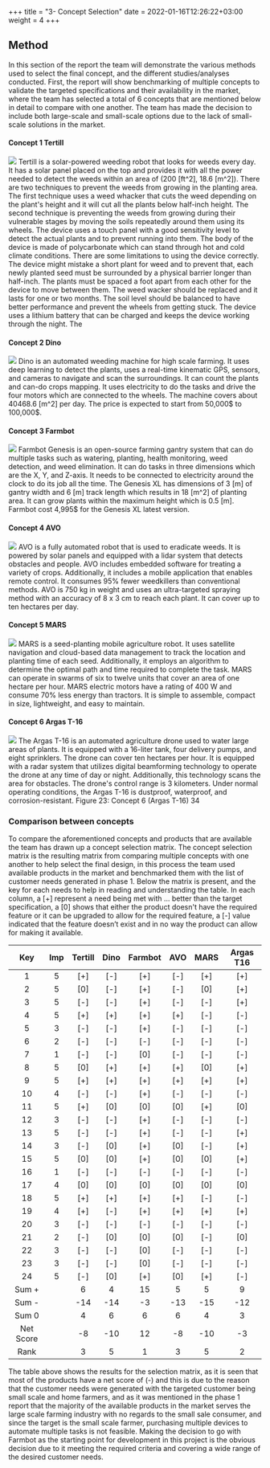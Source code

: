 +++
title = "3- Concept Selection"
date = 2022-01-16T12:26:22+03:00
weight = 4
+++

## Method
In this section of the report the team will demonstrate the various methods used to select the final concept, and the different studies/analyses conducted. First, the report will show benchmarking of multiple concepts to validate the targeted specifications and their availability in the market, where the team has selected a total of 6 concepts that are mentioned below in detail to compare with one another. The team has made the decision to include both large-scale and small-scale options due to the lack of small-scale solutions in the market.


#### Concept 1 Tertill
![](https://raw.githubusercontent.com/me459ku/Automated-Farming/16131ecf0a98884adcfbc39a55c8f002ee84aba6/img/tertil.png)
Tertill is a solar-powered weeding robot that looks for weeds every day. It has a solar panel placed on the top and provides it with all the power needed to detect the weeds within an area of (200 [ft^2], 18.6 [m^2]). There are two techniques to prevent the weeds from growing in the planting area. The first technique uses a weed whacker that cuts the weed depending on the plant's height and it will cut all the plants below half-inch height. The second technique is preventing the weeds from growing during their vulnerable stages by moving the soils repeatedly around them using its wheels. The device uses a touch panel with a good sensitivity level to detect the actual plants and to prevent running into them. The body of the device is made of polycarbonate which can stand through hot and cold climate conditions. There are some limitations to using the device correctly. The device might mistake a short plant for weed and to prevent that, each newly planted seed must be surrounded by a physical barrier longer than half-inch. The plants must be spaced a foot apart from each other for the device to move between them. The weed wacker should be replaced and it lasts for one or two months. The soil level should be balanced to have better performance and prevent the wheels from getting stuck. The device uses a lithium battery that can be charged and keeps the device working through the night. The 
 
 
 
 #### Concept 2 Dino
![](https://raw.githubusercontent.com/me459ku/Automated-Farming/16131ecf0a98884adcfbc39a55c8f002ee84aba6/img/Dino.png)
Dino is an automated weeding machine for high scale farming. It uses deep learning to detect the plants, uses a real-time kinematic GPS, sensors, and cameras to navigate and scan the surroundings. It can count the plants and can-do crops mapping. It uses electricity to do the tasks and drive the four motors which are connected to the wheels. The machine covers about 40468.6 [m^2] per day. The price is expected to start from 50,000$ to 100,000$.


#### Concept 3 Farmbot
![](https://raw.githubusercontent.com/me459ku/Automated-Farming/16131ecf0a98884adcfbc39a55c8f002ee84aba6/img/Farmbot.png)
Farmbot Genesis is an open-source farming gantry system that can do multiple tasks such as watering, planting, health monitoring, weed detection, and weed elimination. It can do tasks in three dimensions which are the X, Y, and Z-axis. It needs to be connected to electricity around the clock to do its job all the time. The Genesis XL has dimensions of 3 [m] of gantry width
and 6 [m] track length which results in 18 [m^2] of planting area. It can grow plants within the maximum height which is 0.5 [m]. Farmbot cost 4,995$ for the Genesis XL latest version.


#### Concept 4 AVO
![](https://raw.githubusercontent.com/me459ku/Automated-Farming/16131ecf0a98884adcfbc39a55c8f002ee84aba6/img/Avo.png)
AVO is a fully automated robot that is used to eradicate weeds. It is powered by solar panels and equipped with a lidar system that detects obstacles and people. AVO includes embedded software for treating a variety of crops. Additionally, it includes a mobile application that enables remote control. It consumes 95% fewer weedkillers than conventional methods. AVO is 750 kg in weight and uses an ultra-targeted spraying method with an accuracy of 8 x 3 cm to reach each plant. It can cover up to ten hectares per day.


#### Concept 5 MARS
![](https://raw.githubusercontent.com/me459ku/Automated-Farming/16131ecf0a98884adcfbc39a55c8f002ee84aba6/img/Mars.png)
MARS is a seed-planting mobile agriculture robot. It uses satellite navigation and cloud-based data management to track the location and planting time of each seed. Additionally, it employs an algorithm to determine the optimal path and time required to complete the task. MARS can operate in swarms of six to twelve units that cover an area of one hectare per hour. MARS electric motors have a rating of 400 W and consume 70% less energy than tractors. It is simple to assemble, compact in size, lightweight, and easy to maintain.


#### Concept 6 Argas T-16
![](https://raw.githubusercontent.com/me459ku/Automated-Farming/16131ecf0a98884adcfbc39a55c8f002ee84aba6/img/Argas.png)
The Argas T-16 is an automated agriculture drone used to water large areas of plants. It is equipped with a 16-liter tank, four delivery pumps, and eight sprinklers. The drone can cover ten hectares per hour. It is equipped with a radar system that utilizes digital beamforming technology to operate the drone at any time of day or night. Additionally, this technology scans the area for obstacles. The drone's control range is 3 kilometers. Under normal operating conditions, the Argas T-16 is dustproof, waterproof, and corrosion-resistant.
 Figure 23: Concept 6 (Argas T-16)
34

### Comparison between concepts
To compare the aforementioned concepts and products that are available the team has drawn up a concept selection matrix. The concept selection matrix is the resulting matrix from comparing multiple concepts with one another to help select the final design, in this process the team used available products in the market and benchmarked them with the list of customer needs generated in phase 1. Below the matrix is present, and the key for each needs to help in reading and understanding the table. In each column, a [+] represent a need being met with ... better than the target specification, a [0] shows that either the product doesn't have the required feature or it can be upgraded to allow for the required feature, a [-] value indicated that the feature doesn’t exist and in no way the product can allow for making it available.

**Key**|**Imp**|**Tertill**|**Dino**|**Farmbot**|**AVO**|**MARS**|**Argas T16**
:-----:|:-----:|:-----:|:-----:|:-----:|:-----:|:-----:|:-----:
1|5|[+]|[-]|[+]|[-]|[+]|[+]
2|5|[0]|[-]|[+]|[-]|[0]|[+]
3|5|[-]|[-]|[+]|[-]|[-]|[+]
4|5|[+]|[+]|[+]|[+]|[-]|[-]
5|3|[-]|[-]|[+]|[-]|[-]|[-]
6|2|[-]|[-]|[-]|[-]|[-]|[-]
7|1|[-]|[-]|[0]|[-]|[-]|[-]
8|5|[0]|[+]|[+]|[+]|[0]|[+]
9|5|[+]|[+]|[+]|[+]|[+]|[+]
10|4|[-]|[-]|[+]|[-]|[-]|[-]
11|5|[+]|[0]|[0]|[0]|[+]|[0]
12|3|[-]|[-]|[+]|[-]|[-]|[-]
13|5|[-]|[-]|[+]|[-]|[-]|[+]
14|3|[-]|[0]|[+]|[0]|[-]|[+]
15|5|[0]|[0]|[+]|[0]|[0]|[+]
16|1|[-]|[-]|[-]|[-]|[-]|[-]
17|4|[0]|[0]|[0]|[0]|[0]|[0]
18|5|[+]|[+]|[+]|[+]|[-]|[-]
19|4|[+]|[-]|[+]|[+]|[+]|[+]
20|3|[-]|[-]|[-]|[-]|[-]|[-]
21|2|[-]|[0]|[0]|[0]|[-]|[0]
22|3|[-]|[-]|[0]|[-]|[-]|[-]
23|3|[-]|[-]|[0]|[-]|[-]|[-]
24|5|[-]|[0]|[+]|[0]|[+]|[-]
Sum +| |6|4|15|5|5|9
Sum -| |-14|-14|-3|-13|-15|-12
Sum 0| |4|6|6|6|4|3
Net Score| |-8|-10|12|-8|-10|-3
Rank| |3|5|1|3|5|2

The table above shows the results for the selection matrix, as it is seen that most of the products have a net score of (-) and this is due to the reason that the customer needs were generated with the targeted customer being small scale and home farmers, and as it was mentioned in the phase 1 report that the majority of the available products in the market serves the large scale farming industry with no regards to the small sale consumer, and since the target is the small scale farmer, purchasing multiple devices to automate multiple tasks is not feasible. Making the decision to go with Farmbot as the starting point for development in this project is the obvious decision due to it meeting the required criteria and covering a wide range of the desired customer needs.